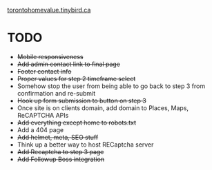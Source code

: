 [torontohomevalue.tinybird.ca](http://torontohomevalue.tinybird.ca)

# TODO
- ~~Mobile responsiveness~~
- ~~Add admin contact link to final page~~
- ~~Footer contact info~~
- ~~Proper values for step 2 timeframe select~~
- Somehow stop the user from being able to go back to step 3 from confirmation and re-submit
- ~~Hook up form submission to button on step 3~~
- Once site is on clients domain, add domain to Places, Maps, ReCAPTCHA APIs
- ~~Add everything except home to robots.txt~~
- Add a 404 page
- ~~Add helmet, meta, SEO stuff~~
- Think up a better way to host RECaptcha server
- ~~Add Recaptcha to step 3 page~~
- ~~Add Followup Boss integration~~